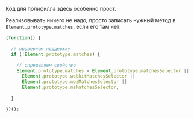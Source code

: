 Код для полифилла здесь особенно прост. 

Реализовывать ничего не надо, просто записать нужный метод в `Element.prototype.matches`, если его там нет:

```js
(function() {

  // проверяем поддержку
  if (!Element.prototype.matches) {

    // определяем свойство
    Element.prototype.matches = Element.prototype.matchesSelector ||
      Element.prototype.webkitMatchesSelector ||
      Element.prototype.mozMatchesSelector ||
      Element.prototype.msMatchesSelector,

  }

})();
```

